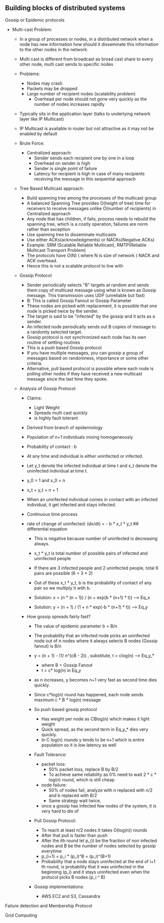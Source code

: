 ## Building blocks of distributed systems
Gossip or Epidemic protocols
- Multi-cast Problem: 
    - In a group of processes or nodes, in a distributed network when a node has new information
    how should it disseminate this information to the other nodes in the network.
    - Multi cast is different from broadcast as broad cast share to every other node,
    multi cast sends to specific nodes
    - Problems:
        - Nodes may crash
        - Packets may be dropped
        - Large number of recipient nodes (scalability problem)
            - Overhead per node should not gorw very quickly as the number of nodes increases rapidly
       
     - Typically sits in the application layer (talks to underlying network layer like IP Multicast)
     - IP Multicast is available in router but not attractive as it may not be enabled by default
     
     - Brute Force:
        - Centralized approach:
            - Sender sends  each recipient one by one in a loop
            - Overhead on sender is high
            - Sender is single point of failure
            - Latency for recipient is high in case of many recipients receiving the message in this sequential approach
    - Tree Based Multicast approach:
        - Build spanning tree among the processes of the multicast group
        - A balanced Spanning Tree provides O(height of tree) time for receivers to receive messages
        unlike O(number of recipients) in Centralized approach
        - Any node that has children, if fails, process needs to rebuild the spanning tree,
        which is a costly operation, failures are norm rather than exception
        - Use spanning tree to disseminate multicasts
        - Use either ACKs(acknowledgments) or NACKs(Negative ACKs)
        - Example: SRM (Scalable Reliable Multicast), RMTP(Reliable Multicast Transport Problem)
        - The protocols have O(N) ( where N is size of network ) NACK and ACK overhead.
        - Hence this is not a scalable protocol to live with
     
     - Gossip Protocol
        - Sender periodically selects "B" targets at random and sends them 
        copy of multicast message using what is known as Gossip message. This transmission
        uses UDP (unreliable but fast)
        - B: This is called Gossip Fanout or Gossip Parameter
        - These nodes are picked with replacement, it is possible that one node is picked twice
        by the sender.
        - The target is said to be "infected" by the gossip and it acts as a sender.
        - An infected node periodically sends out B copies of message to a randomly selected target.
        - Gossip protocol is not synchronized each node has its own routine of settling routines
        - This is a push based Gossip protocol
        - If you have multiple messages, you can gossip a group of messages based on randomness,
        importance or some other criteria.
        - Alternative, pull based protocol is possible where each node is polling other nodes
        if they have received a new multicast message since the last time they spoke.

    - Analysis of Gossip Protocol:
        - Claims:
            - Light Weight
            - Spreads multi cast quickly
            - is highly fault tolerant
        
        - Derived from branch of epidemiology
        - Population of n+1 individuals mixing homogeneously
        - Probability of contact : b
        - At any time and individual is either uninfected or infected.
        - Let y_t denote the infected individual at time t and x_t denote the uninfected
        individual at time t.
        - y_0 = 1 and x_0 = n
        - x_t + y_t = n + 1
        - When an uninfected individual comes in contact with an infected individual,
        it get infected and stays infected.
        - Continuous time process
        - rate of change of uninfected:
            (dx/dt) = - b * x_t * y_t ## differential equation
            - This is negative because number of uninfected is decreasing always.
            - x_t * y_t is total number of possible pairs of infected and uninfected people
            - If there are 3 infected people and 2 uninfected people, total 6 pairs are possible (6 = 3 * 2)
            - Out of these x_t * y_t, b is the probability of contact of any pair so we multiply it with b.
            
            - Solution: x = (n * (n + 1)) / (n + exp(b * (n+1) * t)) --> Eq_x
            - Solution: y = (n + 1) / (1 + n * exp(-b * (n+1) * t))  --> Eq_y
        
        - How gossip spreads fairly fast?
            
            - The value of epidemic parameter b = B/n
            - The probability that an infected node picks an uninfected node out of
            n nodes where it always selects B nodes (Gossip fanout) is B/n
            - y = (n + 1) - (1/ n^(cB - 2)) , substitute, t = clog(n) --> Eq_y_*
                - where B = Gossip Fanout
                - t = c* log(n) in Eq_y
            - as n increases, y becomes n+1 very fast as second time dies quickly.
            - Since c*log(n) round has happened, each node sends maximum c * B * log(n) message
            - So push based gossip protocol
                - Has weight per node as CBlog(n) which makes it light weight
                - Quick spread, as the second term in Eq_y_* dies very quickly.
                - In C log(n) rounds y tends to be n+1 which is entire population so it is low latency as well
                
            - Fault Tolerance:
                - packet loss:
                    - 50% packet loss, replace B by B/2
                    - To achieve same reliability as 0% need to wait 2 * c * log(n) round, which is still cheap
                - node failure:
                    - 50% of nodes fail, analyze with n replaced with n/2 and b replaced with B/2
                    - Same strategy wait twice.
                - once a gossip has infected few nodes of the system, it is very hard to die of
            
            - Pull Gossip Protocol:
                - To reach at least n/2 nodes it takes O(log(n)) rounds 
                - After that pull is faster than push
                - After the ith round let p_(i) be the fraction of non infected nodes and B be the number of nodes selected by gossip everytime
                - p_(i+1) = p_i * (p_i)^B = (p_i)^(B+1)
                - Probability that a node stays uninfected at the end of i+1 th round, is probability that
                it was uninfected in the beginning (p_i) and it stays uninfected even when the
                protocol picks B nodes.(p_i ^ B)
            - Gossip implementations:
                - AWS EC2 and S3, Cassandra
                
            
            
                    
       
  
  
          
            


Failure detection and Membership Protocol


Grid Computing

